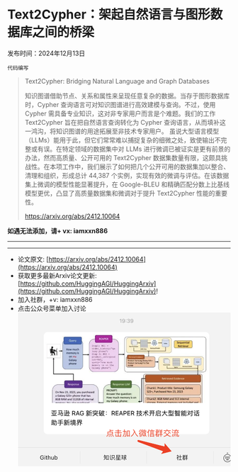 # Text2Cypher：架起自然语言与图形数据库之间的桥梁
发布时间：2024年12月13日

`代码编写`
> Text2Cypher: Bridging Natural Language and Graph Databases
>
> 知识图谱借助节点、关系和属性来呈现任意复杂的数据。当存于图形数据库时，Cypher 查询语言可对知识图谱进行高效建模与查询。不过，使用 Cypher 需具备专业知识，这对非专家用户而言是个难题。我们的工作 Text2Cypher 旨在把自然语言查询转化为 Cypher 查询语言，从而填补这一鸿沟，将知识图谱的用途拓展至非技术专家用户。
    虽说大型语言模型（LLMs）能用于此，但它们常常难以捕捉复杂的细微之处，致使输出不完整或有误。在特定领域的数据集中对 LLMs 进行微调已被证实是更有前景的办法，然而高质量、公开可用的 Text2Cypher 数据集数量有限，这颇具挑战性。在本项工作中，我们展示了如何把几个公开可用的数据集加以整合、清理和组织，形成总计 44,387 个实例，实现有效的微调与评估。在该数据集上微调的模型性能显著提升，在 Google-BLEU 和精确匹配分数上比基线模型更优，凸显了高质量数据集和微调对于提升 Text2Cypher 性能的重要性。
>
> https://arxiv.org/abs/2412.10064

**如遇无法添加，请+ vx: iamxxn886**
<hr />


<hr />

- 论文原文: [https://arxiv.org/abs/2412.10064](https://arxiv.org/abs/2412.10064)
- 获取更多最新Arxiv论文更新: [https://github.com/HuggingAGI/HuggingArxiv](https://github.com/HuggingAGI/HuggingArxiv)!
- 加入社群，+v: iamxxn886
- 点击公众号菜单加入讨论
![](https://raw.githubusercontent.com/HuggingAGI/wx_assets/main/2024/07/31/1722434818326-94339e92-22f1-4472-9d27-fed232f70b5d.jpeg)